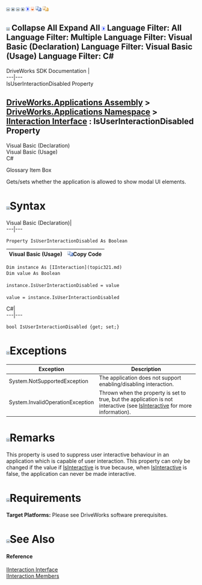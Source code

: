 ![](dotnetimages/collapse.gif) ![](dotnetimages/expand.gif) ![](dotnetimages/collapse.gif) ![](dotnetimages/expand.gif) ![](dotnetimages/drpdown.gif) ![](dotnetimages/drpdown_orange.gif) ![](dotnetimages/copycode.gif) ![](dotnetimages/copycodeHighlight.gif)

![](dotnetimages/collapse.gif) Collapse All Expand All ![](dotnetimages/drpdown.gif) Language Filter: All  Language Filter: Multiple  Language Filter: Visual Basic (Declaration) Language Filter: Visual Basic (Usage) Language Filter: C#  
---  
DriveWorks SDK Documentation  |   
---|---  
IsUserInteractionDisabled Property   
  
[DriveWorks.Applications Assembly](topic13.md) > [DriveWorks.Applications Namespace](topic16.md) > [IInteraction Interface](topic321.md) : IsUserInteractionDisabled Property  
---  
  
Visual Basic (Declaration)    
Visual Basic (Usage)    
C# 

Glossary Item Box

Gets/sets whether the application is allowed to show modal UI elements. 

# ![](dotnetimages/collapse.gif)Syntax

Visual Basic (Declaration)|   
---|---  
      
    
    Property IsUserInteractionDisabled As Boolean  
  
Visual Basic (Usage)| ![](dotnetimages/copycode.gif)Copy Code  
---|---  
      
    
    Dim instance As [IInteraction](topic321.md)
    Dim value As Boolean
     
    instance.IsUserInteractionDisabled = value
     
    value = instance.IsUserInteractionDisabled  
  
C#|   
---|---  
      
    
    bool IsUserInteractionDisabled {get; set;}  
  
# ![](dotnetimages/collapse.gif)Exceptions

Exception| Description  
---|---  
System.NotSupportedException| The application does not support enabling/disabling interaction.  
System.InvalidOperationException| Thrown when the property is set to true, but the application is not interactive (see [IsInteractive](topic332.md) for more information).  
  
# ![](dotnetimages/collapse.gif)Remarks

This property is used to suppress user interactive behaviour in an application which is capable of user interaction. This property can only be changed if the value if [IsInteractive](topic332.md) is true because, when [IsInteractive](topic332.md) is false, the application can never be made interactive.

# ![](dotnetimages/collapse.gif)Requirements

**Target Platforms:** Please see DriveWorks software prerequisites.

# ![](dotnetimages/collapse.gif)See Also

#### Reference

[IInteraction Interface](topic321.md)   
[IInteraction Members](topic322.md)


